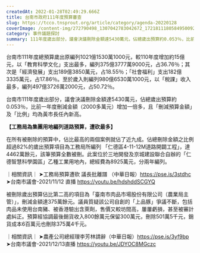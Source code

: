```yaml
---
createdAt: 2022-01-28T02:49:29.666Z
title: 台南市政府111年度預算審查
slug: https://tcco.tnsprout.org/article/category/agenda-20220128
coverImage: /content-img/272790498_1307042783042672_1721811180584950092_n.jpeg
category: 事件議題探討
summary: 111年度歲出部分，議會決議刪除金額達5430萬元，佔總歲出預算約0.053％，比前一年度刪減金額（2000多萬元）增加一倍多，且「刪減預算金額」及「比例」均為黃市長任內新高。
---
```

台南市111年度總預算歲出原編列1021億1530萬1000元，較110年度增加約15億元，以「教育科學文化」支出最多，編列375億3777萬9000元，占36.76％；其次是「經濟發展」支出189億3850萬元，占18.55％；「社會福利」支出182億3335萬元，占17.86％。至於歲入則編列980億6530萬1000元，以「稅課」收入最多，編列497億3726萬2000元，占50.72％。

台南市111年度歲出部分，議會決議刪除金額達5430萬元，佔總歲出預算約0.053％，比前一年度刪減金額（2000多萬元）增加一倍多，且「刪減預算金額」及「比例」均為黃市長任內新高。

**【工務局為集團用地編列道路預算，遭砍最多】**

在所有被刪除的預算中，佔比最高的兩個案例就佔了近九成。佔總刪除金額之比例超過82%的歲出預算項目為工務局所編列 「仁德區4-11-12M道路開闢工程」，達4462萬餘元，該筆預算全數被刪。此案位於三地開發及京城建設聯合自辦的「仁德智慧科學園區」乙種工業用地內，總經費為8925萬元，分兩年編列。

｜相關資訊｜
➤工務局預算遭砍 議長批離譜 （中華日報）https://pse.is/3stdhc
➤台南市議會-2021/11/12 直播 https://youtu.be/hdshddSCGYQ

被刪除歲出預算佔比第二高的項目為「臺南市肉品市場股份有限公司（農業局主管）」，刪減金額達375萬餘元。議員質疑該公司自創的「上品豚」爭議不斷，包括肉品未使用台南豬、被香港驗出含萊劑，售價又較坊間高，屢屢虧損，甚至被審計處糾正。預算經協調最後銷貨收入800餘萬元保留300萬元，刪除501萬5千元，銷貨成本6百萬元也刪除375萬4千元。

｜相關資訊｜
➤農產公司總經理李芳林請辭（中華日報）https://pse.is/3yf9bp
➤台南市議會-2021/12/13直播 https://youtu.be/JDYOC8MGczc